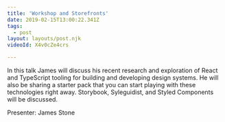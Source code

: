 ```yaml
---
title: 'Workshop and Storefronts'
date: 2019-02-15T13:00:22.341Z
tags:
  - post
layout: layouts/post.njk
videoId: X4v0cZe4crs

---
```


<!--- You can insert a short description here -->
In this talk James will discuss his recent research and exploration of React and TypeScript tooling for building and developing design systems. He will also be sharing a starter pack that you can start playing with these technologies right away. Storybook, Syleguidist, and Styled Components will be discussed.

Presenter: James Stone
